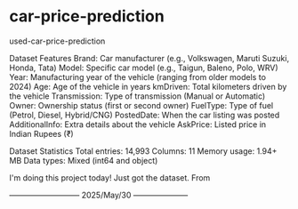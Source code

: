# car-price-prediction
used-car-price-prediction

Dataset Features
Brand: Car manufacturer (e.g., Volkswagen, Maruti Suzuki, Honda, Tata)
Model: Specific car model (e.g., Taigun, Baleno, Polo, WRV)
Year: Manufacturing year of the vehicle (ranging from older models to 2024)
Age: Age of the vehicle in years
kmDriven: Total kilometers driven by the vehicle
Transmission: Type of transmission (Manual or Automatic)
Owner: Ownership status (first or second owner)
FuelType: Type of fuel (Petrol, Diesel, Hybrid/CNG)
PostedDate: When the car listing was posted
AdditionalInfo: Extra details about the vehicle
AskPrice: Listed price in Indian Rupees (₹)

Dataset Statistics
Total entries: 14,993
Columns: 11
Memory usage: 1.94+ MB
Data types: Mixed (int64 and object)



I'm doing this project today!
Just got the dataset.
From 

————————— 2025/May/30 ———————

